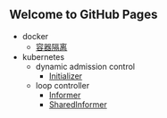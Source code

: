 ## Welcome to GitHub Pages
- docker
  - [容器隔离](/categories/docker/docker_namespace.md)
- kubernetes
  - dynamic admission control
    - [Initializer](/categories/kubernetes/dynamic_admission_control.md)
  - loop controller
    - [Informer](/categories/kubernetes/informer.md)
    - [SharedInformer](/categories/kubernetes/shared_informer.md)
